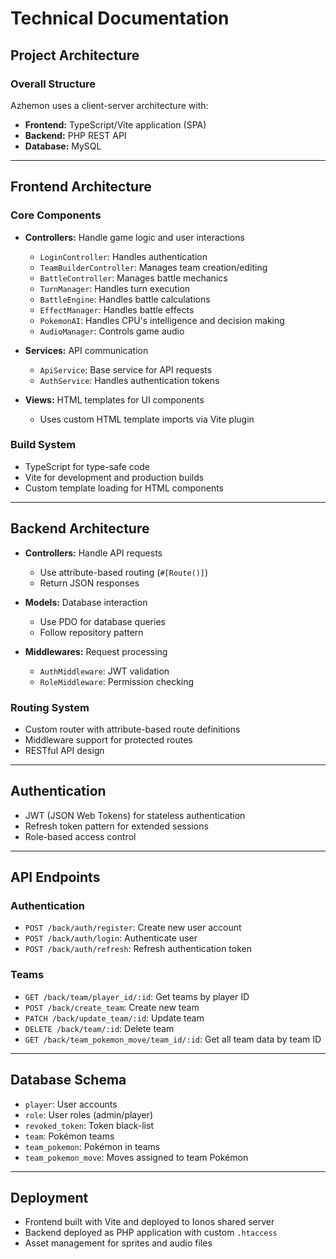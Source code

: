 # Technical Documentation

## Project Architecture

### Overall Structure

Azhemon uses a client-server architecture with:

- **Frontend:** TypeScript/Vite application (SPA)
- **Backend:** PHP REST API
- **Database:** MySQL

---

## Frontend Architecture

### Core Components

- **Controllers:** Handle game logic and user interactions
  - `LoginController`: Handles authentication
  - `TeamBuilderController`: Manages team creation/editing
  - `BattleController`: Manages battle mechanics
  - `TurnManager`: Handles turn execution
  - `BattleEngine`: Handles battle calculations
  - `EffectManager`: Handles battle effects
  - `PokemonAI`: Handles CPU's intelligence and decision making
  - `AudioManager`: Controls game audio

- **Services:** API communication
  - `ApiService`: Base service for API requests
  - `AuthService`: Handles authentication tokens

- **Views:** HTML templates for UI components
  - Uses custom HTML template imports via Vite plugin

### Build System

- TypeScript for type-safe code
- Vite for development and production builds
- Custom template loading for HTML components

---

## Backend Architecture

- **Controllers:** Handle API requests
  - Use attribute-based routing (`#[Route()]`)
  - Return JSON responses

- **Models:** Database interaction
  - Use PDO for database queries
  - Follow repository pattern

- **Middlewares:** Request processing
  - `AuthMiddleware`: JWT validation
  - `RoleMiddleware`: Permission checking

### Routing System

- Custom router with attribute-based route definitions
- Middleware support for protected routes
- RESTful API design

---

## Authentication

- JWT (JSON Web Tokens) for stateless authentication
- Refresh token pattern for extended sessions
- Role-based access control

---

## API Endpoints

### Authentication

- `POST /back/auth/register`: Create new user account
- `POST /back/auth/login`: Authenticate user
- `POST /back/auth/refresh`: Refresh authentication token

### Teams

- `GET /back/team/player_id/:id`: Get teams by player ID
- `POST /back/create_team`: Create new team
- `PATCH /back/update_team/:id`: Update team
- `DELETE /back/team/:id`: Delete team
- `GET /back/team_pokemon_move/team_id/:id`: Get all team data by team ID

---

## Database Schema

- `player`: User accounts
- `role`: User roles (admin/player)
- `revoked_token`: Token black-list
- `team`: Pokémon teams
- `team_pokemon`: Pokémon in teams
- `team_pokemon_move`: Moves assigned to team Pokémon

---

## Deployment

- Frontend built with Vite and deployed to Ionos shared server
- Backend deployed as PHP application with custom `.htaccess`
- Asset management for sprites and audio files